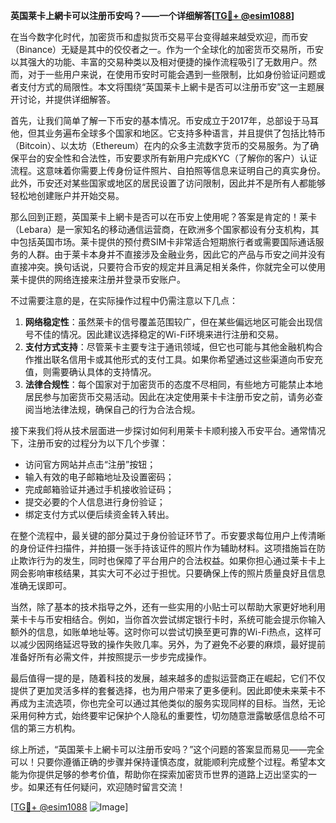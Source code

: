 **英国莱卡上網卡可以注册币安吗？——一个详细解答[[TG💪+ @esim1088](https://t.me/s/esim1088)]**

在当今数字化时代，加密货币和虚拟货币交易平台变得越来越受欢迎，而币安（Binance）无疑是其中的佼佼者之一。作为一个全球化的加密货币交易所，币安以其强大的功能、丰富的交易种类以及相对便捷的操作流程吸引了无数用户。然而，对于一些用户来说，在使用币安时可能会遇到一些限制，比如身份验证问题或者支付方式的局限性。本文将围绕“英国莱卡上網卡是否可以注册币安”这一主题展开讨论，并提供详细解答。

首先，让我们简单了解一下币安的基本情况。币安成立于2017年，总部设于马耳他，但其业务遍布全球多个国家和地区。它支持多种语言，并且提供了包括比特币（Bitcoin）、以太坊（Ethereum）在内的众多主流数字货币的交易服务。为了确保平台的安全性和合法性，币安要求所有新用户完成KYC（了解你的客户）认证流程。这意味着你需要上传身份证件照片、自拍照等信息来证明自己的真实身份。此外，币安还对某些国家或地区的居民设置了访问限制，因此并不是所有人都能够轻松地创建账户并开始交易。

那么回到正题，英国莱卡上網卡是否可以在币安上使用呢？答案是肯定的！莱卡（Lebara）是一家知名的移动通信运营商，在欧洲多个国家都设有分支机构，其中包括英国市场。莱卡提供的预付费SIM卡非常适合短期旅行者或需要国际通话服务的人群。由于莱卡本身并不直接涉及金融业务，因此它的产品与币安之间并没有直接冲突。换句话说，只要符合币安的规定并且满足相关条件，你就完全可以使用莱卡提供的网络连接来注册并登录币安账户。

不过需要注意的是，在实际操作过程中仍需注意以下几点：
1. **网络稳定性**：虽然莱卡的信号覆盖范围较广，但在某些偏远地区可能会出现信号不佳的情况。因此建议选择稳定的Wi-Fi环境来进行注册和交易。
2. **支付方式支持**：尽管莱卡主要专注于通讯领域，但它也可能与其他金融机构合作推出联名信用卡或其他形式的支付工具。如果你希望通过这些渠道向币安充值，则需要确认具体的支持情况。
3. **法律合规性**：每个国家对于加密货币的态度不尽相同，有些地方可能禁止本地居民参与加密货币交易活动。因此在决定使用莱卡卡注册币安之前，请务必查阅当地法律法规，确保自己的行为合法合规。

接下来我们将从技术层面进一步探讨如何利用莱卡卡顺利接入币安平台。通常情况下，注册币安的过程分为以下几个步骤：
- 访问官方网站并点击“注册”按钮；
- 输入有效的电子邮箱地址及设置密码；
- 完成邮箱验证并通过手机接收验证码；
- 提交必要的个人信息进行身份验证；
- 绑定支付方式以便后续资金转入转出。

在整个流程中，最关键的部分莫过于身份验证环节了。币安要求每位用户上传清晰的身份证件扫描件，并拍摄一张手持该证件的照片作为辅助材料。这项措施旨在防止欺诈行为的发生，同时也保障了平台用户的合法权益。如果你担心通过莱卡卡上网会影响审核结果，其实大可不必过于担忧。只要确保上传的照片质量良好且信息准确无误即可。

当然，除了基本的技术指导之外，还有一些实用的小贴士可以帮助大家更好地利用莱卡卡与币安相结合。例如，当你首次尝试绑定银行卡时，系统可能会提示你输入额外的信息，如账单地址等。这时你可以尝试切换至更可靠的Wi-Fi热点，这样可以减少因网络延迟导致的操作失败几率。另外，为了避免不必要的麻烦，最好提前准备好所有必需文件，并按照提示一步步完成操作。

最后值得一提的是，随着科技的发展，越来越多的虚拟运营商正在崛起，它们不仅提供了更加灵活多样的套餐选择，也为用户带来了更多便利。因此即使未来莱卡不再成为主流选项，你也完全可以通过其他类似的服务实现同样的目标。当然，无论采用何种方式，始终要牢记保护个人隐私的重要性，切勿随意泄露敏感信息给不可信的第三方机构。

综上所述，“英国莱卡上網卡可以注册币安吗？”这个问题的答案显而易见——完全可以！只要你遵循正确的步骤并保持谨慎态度，就能顺利完成整个过程。希望本文能为你提供足够的参考价值，帮助你在探索加密货币世界的道路上迈出坚实的一步。如果还有任何疑问，欢迎随时留言交流！

[[TG💪+ @esim1088](https://t.me/s/esim1088) ![Image](https://i.postimg.cc/4NQfJmqS/Snipaste-2025-05-13-00-14-12.png)]